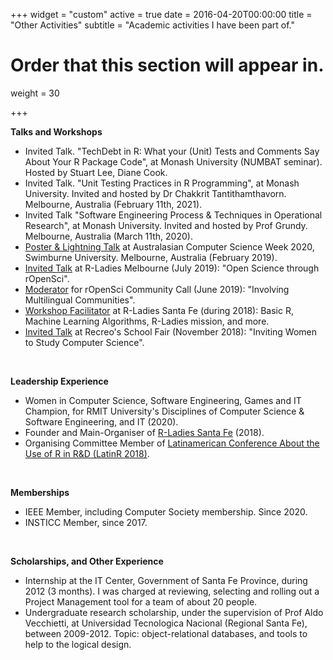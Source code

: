 +++
widget = "custom"
active = true
date = 2016-04-20T00:00:00
title = "Other Activities"
subtitle = "Academic activities I have been part of."

# Order that this section will appear in.
weight = 30

+++



**Talks and Workshops**

- Invited Talk. "TechDebt in R: What your (Unit) Tests and Comments Say About Your R Package Code", at Monash University (NUMBAT seminar). Hosted by Stuart Lee, Diane Cook.
- Invited Talk. "Unit Testing Practices in R Programming", at Monash University. Invited and hosted by Dr Chakkrit Tantithamthavorn. Melbourne, Australia (February 11th, 2021).
- Invited Talk "Software Engineering Process & Techniques in Operational Research", at Monash University. Invited and hosted by Prof Grundy. Melbourne, Australia (March 11th, 2020).
- [Poster & Lightning Talk](http://www.acsw.org.au/2020-posters) at Australasian Computer Science Week 2020, Swimburne University. Melbourne, Australia (February 2019).
- [Invited Talk](https://www.meetup.com/en-AU/rladies-melbourne/events/262566179/) at R-Ladies Melbourne (July 2019): "Open Science through rOpenSci".
- [Moderator](https://ropensci.org/blog/2019/06/13/commcall-jun2019/) for rOpenSci Community Call (June 2019): "Involving Multilingual Communities".
- [Workshop Facilitator](/talk/2018-05-08-rladies-stafe/) at R-Ladies Santa Fe (during 2018): Basic R, Machine Learning Algorithms, R-Ladies mission, and more.
- [Invited Talk](/talk/2018-10-02-recreo/) at Recreo's School Fair (November 2018): "Inviting Women to Study Computer Science".



</br>

**Leadership Experience**

- Women in Computer Science, Software Engineering, Games and IT Champion, for RMIT University's Disciplines of Computer Science & Software Engineering, and IT (2020).
- Founder and Main-Organiser of [R-Ladies Santa Fe](https://www.meetup.com/en-AU/rladies-santa-fe/) (2018).
- Organising Committee Member of [Latinamerican Conference About the Use of R in R&D (LatinR 2018)](http://latin-r.com/equipo/).


</br>


**Memberships**

- IEEE Member, including Computer Society membership. Since 2020.
- INSTICC Member, since 2017.




</br>

**Scholarships, and Other Experience**

- Internship at the IT Center, Government of Santa Fe Province, during 2012 (3 months). I was charged at reviewing, selecting and rolling out a Project Management tool for a team of about 20 people.
- Undergraduate research scholarship, under the supervision of Prof Aldo Vecchietti, at Universidad Tecnologica Nacional (Regional Santa Fe), between 2009-2012. Topic: object-relational databases, and tools to help to the logical design.
